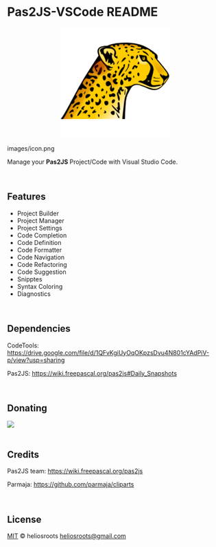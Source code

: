 # Pas2JS-VSCode README

<p align="center"> 
  <a title="Learn more about Pascal" href="https://github.com/heliosroots/pas2js-vscode">
    <img src="https://raw.githubusercontent.com/heliosroots/pas2js-vscode/main/images/icon.png?token=AAMI5XHDOOJ5JP4N5UNQ4X3ACCC4W" alt="Pascal Logo" height=256px width="256px" /></a>
</p> 

images/icon.png

Manage your **Pas2JS** Project/Code with Visual Studio Code. 

<br>

## Features
* Project Builder
* Project Manager
* Project Settings
* Code Completion 
* Code Definition 
* Code Formatter
* Code Navigation
* Code Refactoring
* Code Suggestion 
* Snipptes
* Syntax Coloring
* Diagnostics

<br>

## Dependencies 
CodeTools: https://drive.google.com/file/d/1QFvKgiUyOqOKpzsDvu4N801cYAdPiV-p/view?usp=sharing

Pas2JS: https://wiki.freepascal.org/pas2js#Daily_Snapshots

<br>

## Donating

<div>
  <a title="Paypal" href="https://www.paypal.com/donate?business=VCWLMY6L2ER7A&currency_code=USD">
     <img src="https://www.paypalobjects.com/en_US/i/btn/btn_donate_SM.gif"/>
  </a>
</div>  

<br> 

## Credits 
Pas2JS team: https://wiki.freepascal.org/pas2js

Parmaja: https://github.com/parmaja/cliparts 

<br>

## License

[MIT](LICENSE.md) &copy; heliosroots 
heliosroots@gmail.com